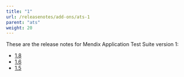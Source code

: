 ```yaml
---
title: "1"
url: /releasenotes/add-ons/ats-1
parent: "ats"
weight: 20
---
```


These are the release notes for Mendix Application Test Suite version 1:

* [1.8](ats-1.8)
* [1.6](ats-1.6)
* [1.5](ats-1.5)
